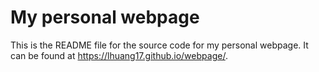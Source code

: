 # My personal webpage

This is the README file for the source code for my personal webpage. It can be found at <https://lhuang17.github.io/webpage/>.  

